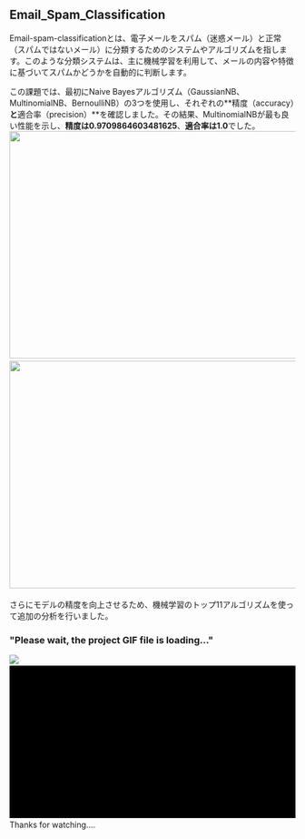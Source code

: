 ## Email_Spam_Classification

Email-spam-classificationとは、電子メールをスパム（迷惑メール）と正常（スパムではないメール）に分類するためのシステムやアルゴリズムを指します。このような分類システムは、主に機械学習を利用して、メールの内容や特徴に基づいてスパムかどうかを自動的に判断します。

この課題では、最初にNaive Bayesアルゴリズム（GaussianNB、MultinomialNB、BernoulliNB）の3つを使用し、それぞれの**精度（accuracy）**と**適合率（precision）**を確認しました。その結果、MultinomialNBが最も良い性能を示し、**精度は0.9709864603481625**、**適合率は1.0**でした。
<img src="old_val_accuracy.png" height="400px" width ="550px">　
<img src="old loss_accuracy.png" height="400px" width ="550px">　

さらにモデルの精度を向上させるため、機械学習のトップ11アルゴリズムを使って追加の分析を行いました。



### "Please wait, the project GIF file is loading..." ###
<img src="Email_sms_spam_Classification/Email_spam_Classifier1st_part-.gif" width="700px">
<img src ="Email_sms_spam_Classification/Email_spam_Classifier2nd_part-.gif" width="700px"

### Thanks for watching.... ###
